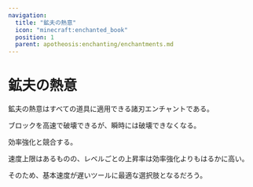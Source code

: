 ```yaml
---
navigation:
  title: "鉱夫の熱意"
  icon: "minecraft:enchanted_book"
  position: 1
  parent: apotheosis:enchanting/enchantments.md
---
```


# 鉱夫の熱意

<Color id="dark_purple">鉱夫の熱意</Color>はすべての道具に適用できる諸刃エンチャントである。

ブロックを高速で破壊できるが、瞬時には破壊できなくなる。

<Color id="blue">効率強化</Color>と競合する。

速度上限はあるものの、レベルごとの上昇率は<Color id="blue">効率強化</Color>よりもはるかに高い。

そのため、基本速度が遅いツールに最適な選択肢となるだろう。

